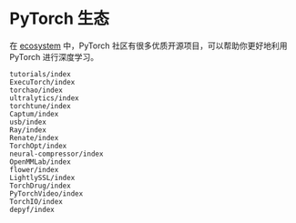 # PyTorch 生态

在 [ecosystem](https://pytorch.org/ecosystem/) 中，PyTorch 社区有很多优质开源项目，可以帮助你更好地利用 PyTorch 进行深度学习。

```{toctree}
tutorials/index
ExecuTorch/index
torchao/index
ultralytics/index
torchtune/index
Captum/index
usb/index
Ray/index
Renate/index
TorchOpt/index
neural-compressor/index
OpenMMLab/index
flower/index
LightlySSL/index
TorchDrug/index
PyTorchVideo/index
TorchIO/index
depyf/index
```

